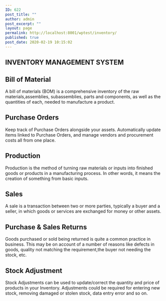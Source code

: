 ```yaml
---
ID: 622
post_title: ""
author: admin
post_excerpt: ""
layout: page
permalink: http://localhost:8001/wptest/inventory/
published: true
post_date: 2020-02-19 10:15:02
---
```

<h2>INVENTORY MANAGEMENT SYSTEM</h2>		
			<h2>Bill of Material</h2>		
		<p>A bill of materials (BOM) is a comprehensive inventory of the raw materials,assemblies, subassemblies, parts and components, as well as the quantities of each, needed to manufacture a product.</p>		
			<h2>Purchase Orders</h2>		
		<p>Keep track of Purchase Orders alongside your assets. Automatically update items linked to Purchase Orders, and manage vendors and procurement costs all from one place.</p>		
			<h2>Production</h2>		
		<p>Production is the method of turning raw materials or inputs into finished goods or products in a manufacturing process. In other words, it means the creation of something from basic inputs.</p>		
			<h2>Sales</h2>		
		<p>A sale is a transaction between two or more parties, typically a buyer and a seller, in which goods or services are exchanged for money or other assets.</p>		
			<h2>Purchase & Sales Returns</h2>		
		<p>Goods purchased or sold being returned is quite a common practice in business. This may be on account of a number of reasons like defects in goods, quality not matching the requirement,the buyer not needing the stock, etc.</p>		
			<h2>Stock Adjustment</h2>		
		<p>Stock Adjustments can be used to update/correct the quantity and price of products in your Inventory. Adjustments could be required for entering new stock, removing damaged or stolen stock, data entry error and so on.</p>